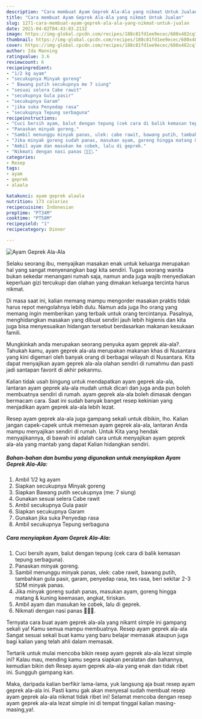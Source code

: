 ```yaml
---
description: "Cara membuat Ayam Geprek Ala-Ala yang nikmat Untuk Jualan"
title: "Cara membuat Ayam Geprek Ala-Ala yang nikmat Untuk Jualan"
slug: 1271-cara-membuat-ayam-geprek-ala-ala-yang-nikmat-untuk-jualan
date: 2021-04-02T04:43:03.213Z
image: https://img-global.cpcdn.com/recipes/188c81fd1ee9ecec/680x482cq70/ayam-geprek-ala-ala-foto-resep-utama.jpg
thumbnail: https://img-global.cpcdn.com/recipes/188c81fd1ee9ecec/680x482cq70/ayam-geprek-ala-ala-foto-resep-utama.jpg
cover: https://img-global.cpcdn.com/recipes/188c81fd1ee9ecec/680x482cq70/ayam-geprek-ala-ala-foto-resep-utama.jpg
author: Ida Manning
ratingvalue: 3.6
reviewcount: 6
recipeingredient:
- "1/2 kg ayam"
- "secukupnya Minyak goreng"
- " Bawang putih secukupnya me 7 siung"
- "sesuai selera Cabe rawit"
- "secukupnya Gula pasir"
- "secukupnya Garam"
- "jika suka Penyedap rasa"
- "secukupnya Tepung serbaguna"
recipeinstructions:
- "Cuci bersih ayam, balut dengan tepung (cek cara di balik kemasan tepung serbaguna)."
- "Panaskan minyak goreng."
- "Sambil menunggu minyak panas, ulek: cabe rawit, bawang putih, tambahkan gula pasir, garam, penyedap rasa, tes rasa, beri sekitar 2-3 SDM minyak panas."
- "Jika minyak goreng sudah panas, masukan ayam, goreng hingga matang &amp; kuning keemasan, angkat, tiriskan."
- "Ambil ayam dan masukan ke cobek, lalu di geprek."
- "Nikmati dengan nasi panas 🥰🥰🥰."
categories:
- Resep
tags:
- ayam
- geprek
- alaala

katakunci: ayam geprek alaala 
nutrition: 173 calories
recipecuisine: Indonesian
preptime: "PT34M"
cooktime: "PT58M"
recipeyield: "1"
recipecategory: Dinner

---
```



![Ayam Geprek Ala-Ala](https://img-global.cpcdn.com/recipes/188c81fd1ee9ecec/680x482cq70/ayam-geprek-ala-ala-foto-resep-utama.jpg)

Selaku seorang ibu, menyajikan masakan enak untuk keluarga merupakan hal yang sangat menyenangkan bagi kita sendiri. Tugas seorang  wanita bukan sekedar menangani rumah saja, namun anda juga wajib menyediakan keperluan gizi tercukupi dan olahan yang dimakan keluarga tercinta harus nikmat.

Di masa  saat ini, kalian memang mampu mengorder masakan praktis tidak harus repot mengolahnya lebih dulu. Namun ada juga lho orang yang memang ingin memberikan yang terbaik untuk orang tercintanya. Pasalnya, menghidangkan masakan yang dibuat sendiri jauh lebih higienis dan kita juga bisa menyesuaikan hidangan tersebut berdasarkan makanan kesukaan famili. 



Mungkinkah anda merupakan seorang penyuka ayam geprek ala-ala?. Tahukah kamu, ayam geprek ala-ala merupakan makanan khas di Nusantara yang kini digemari oleh banyak orang di berbagai wilayah di Nusantara. Kita dapat menyajikan ayam geprek ala-ala olahan sendiri di rumahmu dan pasti jadi santapan favorit di akhir pekanmu.

Kalian tidak usah bingung untuk mendapatkan ayam geprek ala-ala, lantaran ayam geprek ala-ala mudah untuk dicari dan juga anda pun boleh membuatnya sendiri di rumah. ayam geprek ala-ala boleh dimasak dengan bermacam cara. Saat ini sudah banyak banget resep kekinian yang menjadikan ayam geprek ala-ala lebih lezat.

Resep ayam geprek ala-ala juga gampang sekali untuk dibikin, lho. Kalian jangan capek-capek untuk memesan ayam geprek ala-ala, lantaran Anda mampu menyajikan sendiri di rumah. Untuk Kita yang hendak menyajikannya, di bawah ini adalah cara untuk menyajikan ayam geprek ala-ala yang mantab yang dapat Kalian hidangkan sendiri.

<!--inarticleads1-->

##### Bahan-bahan dan bumbu yang digunakan untuk menyiapkan Ayam Geprek Ala-Ala:

1. Ambil 1/2 kg ayam
1. Siapkan secukupnya Minyak goreng
1. Siapkan  Bawang putih secukupnya (me: 7 siung)
1. Gunakan sesuai selera Cabe rawit
1. Ambil secukupnya Gula pasir
1. Siapkan secukupnya Garam
1. Gunakan jika suka Penyedap rasa
1. Ambil secukupnya Tepung serbaguna




<!--inarticleads2-->

##### Cara menyiapkan Ayam Geprek Ala-Ala:

1. Cuci bersih ayam, balut dengan tepung (cek cara di balik kemasan tepung serbaguna).
1. Panaskan minyak goreng.
1. Sambil menunggu minyak panas, ulek: cabe rawit, bawang putih, tambahkan gula pasir, garam, penyedap rasa, tes rasa, beri sekitar 2-3 SDM minyak panas.
1. Jika minyak goreng sudah panas, masukan ayam, goreng hingga matang &amp; kuning keemasan, angkat, tiriskan.
1. Ambil ayam dan masukan ke cobek, lalu di geprek.
1. Nikmati dengan nasi panas 🥰🥰🥰.




Ternyata cara buat ayam geprek ala-ala yang nikamt simple ini gampang sekali ya! Kamu semua mampu membuatnya. Resep ayam geprek ala-ala Sangat sesuai sekali buat kamu yang baru belajar memasak ataupun juga bagi kalian yang telah ahli dalam memasak.

Tertarik untuk mulai mencoba bikin resep ayam geprek ala-ala lezat simple ini? Kalau mau, mending kamu segera siapkan peralatan dan bahannya, kemudian bikin deh Resep ayam geprek ala-ala yang enak dan tidak ribet ini. Sungguh gampang kan. 

Maka, daripada kalian berfikir lama-lama, yuk langsung aja buat resep ayam geprek ala-ala ini. Pasti kamu gak akan menyesal sudah membuat resep ayam geprek ala-ala nikmat tidak ribet ini! Selamat mencoba dengan resep ayam geprek ala-ala lezat simple ini di tempat tinggal kalian masing-masing,ya!.

